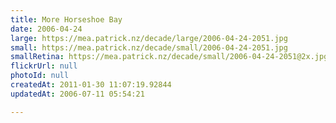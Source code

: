 ```yaml
---
title: More Horseshoe Bay
date: 2006-04-24
large: https://mea.patrick.nz/decade/large/2006-04-24-2051.jpg
small: https://mea.patrick.nz/decade/small/2006-04-24-2051.jpg
smallRetina: https://mea.patrick.nz/decade/small/2006-04-24-2051@2x.jpg
flickrUrl: null
photoId: null
createdAt: 2011-01-30 11:07:19.92844
updatedAt: 2006-07-11 05:54:21

---
```


